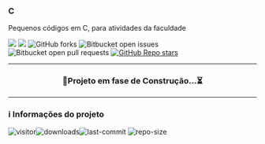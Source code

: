 ### C

Pequenos códigos em C, para atividades da faculdade
 
![](https://img.shields.io/badge/license-MIT-green)
![](https://img.shields.io/badge/language-Portuguese-darkcyan)
![GitHub forks](https://img.shields.io/github/forks/Savio-Nascimento/C?style=flat) 
![Bitbucket open issues](https://img.shields.io/bitbucket/issues/Savio-Nascimento/C?style=flat) 
![Bitbucket open pull requests](https://img.shields.io/bitbucket/pr-raw/Savio-Nascimento/C?style=flat)
[![GitHub Repo stars](https://img.shields.io/github/stars/Savio-Nascimento/C?style=social)](https://github.com/Savio-Nascimento/C/stargazers)

---

<div align="center">
  
### 🚧Projeto em fase de Construção...⏳

</div>

---
### ℹ️ Informações do projeto

![visitor](https://visitor-badge.glitch.me/badge?page_id=Savio-Nascimento.C)![downloads](https://img.shields.io/github/downloads/Savio-Nascimento/C/total)![last-commit](https://img.shields.io/github/last-commit/Savio-Nascimento/C) ![repo-size](https://img.shields.io/github/repo-size/Savio-Nascimento/C?&color=lightgrey) 

